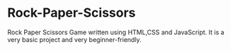 # Rock-Paper-Scissors
Rock Paper Scissors Game written using HTML,CSS and JavaScript. It is a very basic project and very beginner-friendly.
